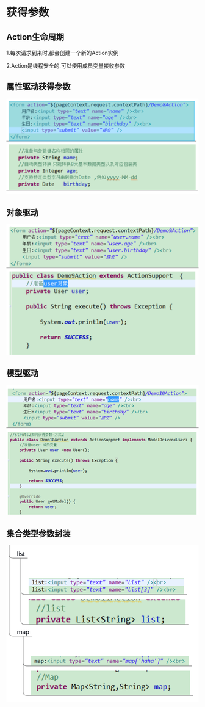 # 获得参数

## Action生命周期

1.每次请求到来时,都会创建一个新的Action实例

2.Action是线程安全的.可以使用成员变量接收参数

## 属性驱动获得参数

![](../../.gitbook/assets/image%20%2893%29.png)

## 对象驱动

![](../../.gitbook/assets/image%20%28111%29.png)

## 模型驱动

![](../../.gitbook/assets/image%20%2874%29.png)

## 集合类型参数封装

![](../../.gitbook/assets/image%20%28145%29.png)

